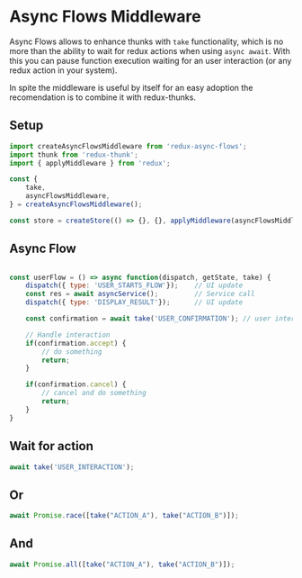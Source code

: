 # Async Flows Middleware

Async Flows allows to enhance thunks with `take` functionality, which is no more than the
ability to wait for redux actions when using `async await`. With this you can pause function execution waiting for an user interaction (or any redux action in your system).

In spite the middleware is useful by itself for an easy adoption the recomendation is to combine it with redux-thunks.

## Setup

``` .js
import createAsyncFlowsMiddleware from 'redux-async-flows';
import thunk from 'redux-thunk';
import { applyMiddleware } from 'redux';

const {
    take,
    asyncFlowsMiddleware,
} = createAsyncFlowsMiddleware();

const store = createStore(() => {}, {}, applyMiddleware(asyncFlowsMiddleware, thunk.withExtraArgument(take)));

```

## Async Flow

``` .js

const userFlow = () => async function(dispatch, getState, take) {
    dispatch({ type: 'USER_STARTS_FLOW'});    // UI update
    const res = await asyncService();         // Service call
    dispatch({ type: 'DISPLAY_RESULT'});      // UI update

    const confirmation = await take('USER_CONFIRMATION'); // user interaction

    // Handle interaction
    if(confirmation.accept) {
        // do something
        return;
    }

    if(confirmation.cancel) {
        // cancel and do something
        return;
    }
}

```

## Wait for action

```.js
await take('USER_INTERACTION');
```

## Or

```.js
await Promise.race([take("ACTION_A"), take("ACTION_B")]);
```

## And

```.js
await Promise.all([take("ACTION_A"), take("ACTION_B")]);
```
